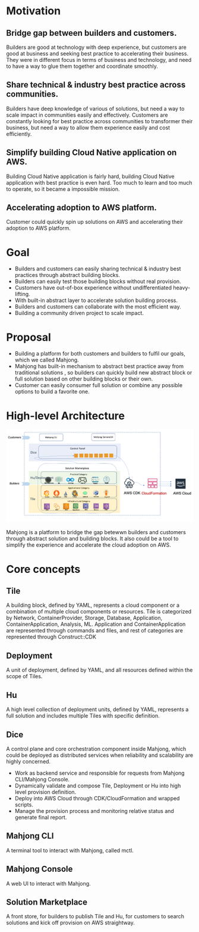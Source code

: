 # Motivation

## Bridge gap between builders and customers.
Builders are good at  technology with deep experience, but customers are good at business and seeking best practice to accelerating their business. They were in different focus in terms of business and technology, and need to have a way to glue them together and coordinate smoothly.
## Share technical & industry best practice across communities.
Builders have deep knowledge of various of solutions, but need a way to scale impact in communities easily and effectively. Customers are constantly looking for best practice across communities to transformer their business, but need a way to allow them experience easily and cost efficiently.
## Simplify building Cloud Native application on AWS.
Building Cloud Native application is fairly hard, building Cloud Native application with best practice is even hard. Too much to learn and too much to operate, so it became a impossible mission.
## Accelerating adoption to AWS platform.
Customer could quickly spin up solutions on AWS and accelerating their adoption to AWS platform.


# Goal
- Builders and customers can easily sharing technical & industry best practices through abstract building blocks.
- Builders can easily test those building blocks without real provision.
- Customers have out-of-box experience without undifferentiated heavy-lifting.
- With built-in abstract layer to accelerate solution building process.
- Builders and customers can collaborate with the most efficient way.
- Building a community driven project to scale impact.

# Proposal

- Building a platform for both customers and builders to fulfil our goals, which we called Mahjong.
- Mahjong has built-in mechanism to abstract best practice away from traditional solutions , so builders can quickly build new abstract block or full solution based on other building blocks or their own.
- Customer can easily consumer full solution or combine any possible options to build a favorite one.


# High-level Architecture

<img src='./high-level-arch.png' />

Mahjong is a platform to bridge the gap betewwn builders and customers through abstract solution and building blocks. It also could be a tool to simplify the experience and accelerate the cloud adoption on AWS.


# Core concepts

## Tile

A building block, defined by YAML, represents a cloud component or a combination of multiple cloud components or resources. Tile is categorized by Network, ContainerProvider, Storage, Database, Application, ContainerApplication, Analysis, ML. Application and ContainerApplication are represented through commands and files, and rest of categories are represented through Construct::CDK

## Deployment

A unit of deployment,  defined by YAML, and all resources defined within the scope of Tiles.

## Hu

A high level collection of deployment units,  defined by YAML, represents a full solution and includes multiple Tiles with specific definition.

## Dice

A control plane and core orchestration component inside Mahjong, which could be deployed as distributed services when reliability and scalability are highly concerned.
- Work as backend service and responsible for requests from Mahjong CLI/Mahjong Console.
- Dynamically validate and compose Tile, Deployment or Hu into high level provision definition.
- Deploy into AWS Cloud through CDK/CloudFormation and wrapped scripts.
- Manage the provision process and monitoring relative status and generate final report.

## Mahjong CLI

A terminal tool to interact with Mahjong, called mctl.

## Mahjong Console

A web UI to interact with Mahjong.

## Solution Marketplace

A front store, for builders to publish Tile and Hu, for customers to search solutions and kick off provision on AWS straightway.

